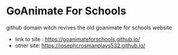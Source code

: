 # GoAnimate For Schools
github domain witch revives the old goanimate for schools website 
- link to site : https://goanimateforschools.github.io/
- other site: https://josephcrosmanplays532.github.io/
